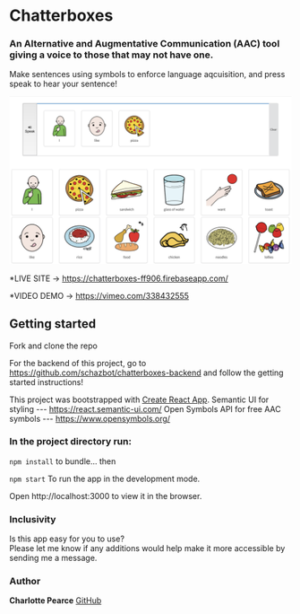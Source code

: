 # Chatterboxes

### An Alternative and Augmentative Communication (AAC) tool giving a voice to those that may not have one.
Make sentences using symbols to enforce language aqcuisition, and press speak to hear your sentence!

<img src="/chatterboxes.png" width="600">

*LIVE SITE ->  https://chatterboxes-ff906.firebaseapp.com/

*VIDEO DEMO -> https://vimeo.com/338432555


## Getting started

Fork and clone the repo

For the backend of this project, go to https://github.com/schazbot/chatterboxes-backend and follow the getting started instructions!


This project was bootstrapped with [Create React App](https://github.com/facebook/create-react-app).
Semantic UI for styling --- https://react.semantic-ui.com/
Open Symbols API for free AAC symbols --- https://www.opensymbols.org/



### In the project directory run:

`npm install` 
to bundle... then

`npm start`
To run the app in the development mode.

Open http://localhost:3000 to view it in the browser.

### Inclusivity
Is this app easy for you to use?  
Please let me know if any additions would help make it more accessible by sending me a message.


### Author
**Charlotte Pearce** [GitHub](https://github.com/schazbot)



